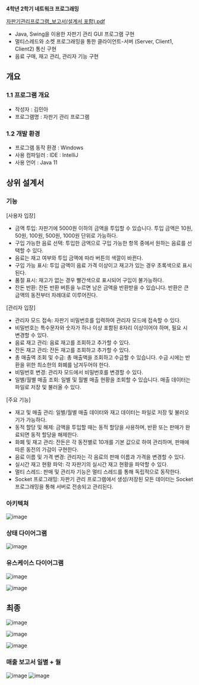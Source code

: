 **4학년 2학기 네트워크 프로그래밍**

[자판기관리프로그램_보고서(설계서 포함).pdf](https://github.com/Ogu1208/VendingMachine-Network-Programming/blob/main/%EC%9E%90%ED%8C%90%EA%B8%B0%EA%B4%80%EB%A6%AC%ED%94%84%EB%A1%9C%EA%B7%B8%EB%9E%A8_%EB%B3%B4%EA%B3%A0%EC%84%9C(%EC%84%A4%EA%B3%84%EC%84%9C%20%ED%8F%AC%ED%95%A8).pdf)

- Java, Swing을 이용한 자판기 관리 GUI 프로그램 구현
- 멀티스레드와 소켓 프로그래밍을 통한 클라이언트-서버 (Server, Client1, Client2) 통신 구현
- 음료 구매, 재고 관리, 관리자 기능 구현


## 개요
### 1.1 프로그램 개요
- 작성자 : 김민아
- 프로그램명 : 자판기 관리 프로그램

### 1.2 개발 환경
- 프로그램 동작 환경 : Windows
- 사용 컴파일러 : IDE : IntelliJ
- 사용 언어 : Java 11

## 상위 설계서 
### 기능
[사용자 입장]
- 금액 투입: 자판기에 5000원 이하의 금액을 투입할 수 있습니다. 투입 금액은 10원, 50원, 100원, 500원, 1000원 단위로 가능하다.
- 구입 가능한 음료 선택: 투입한 금액으로 구입 가능한 항목 중에서 원하는 음료를 선택할 수 있다.
- 음료는 재고 여부와 투입 금액에 따라 버튼의 색깔이 바뀐다.
- 구입 가능 표시: 투입 금액이 음료 가격 이상이고 재고가 있는 경우 초록색으로 표시된다.
- 품절 표시: 재고가 없는 경우 빨간색으로 표시되어 구입이 불가능하다.
- 잔돈 반환: 잔돈 반환 버튼을 누르면 남은 금액을 반환받을 수 있습니다. 반환은 큰 금액의 동전부터 차례대로 이루어진다.

[관리자 입장]
- 관리자 모드 접속: 자판기 비밀번호를 입력하여 관리자 모드에 접속할 수 있다.
- 비밀번호는 특수문자와 숫자가 하나 이상 포함된 8자리 이상이어야 하며, 필요 시 변경할 수 있다.
- 음료 재고 관리: 음료 재고를 조회하고 추가할 수 있다.
- 잔돈 재고 관리: 잔돈 재고를 조회하고 추가할 수 있다.
- 총 매출액 조회 및 수금: 총 매출액을 조회하고 수금할 수 있습니다. 수금 시에는 반환을 위한 최소한의 화폐를 남겨두어야 한다.
- 비밀번호 변경: 관리자 모드에서 비밀번호를 변경할 수 있다.
- 일별/월별 매출 조회: 일별 및 월별 매출 현황을 조회할 수 있습니다. 매출 데이터는 파일로 저장 및 불러올 수 있다.

[주요 기능]
- 재고 및 매출 관리: 일별/월별 매출 데이터와 재고 데이터는 파일로 저장 및 불러오기가 가능하다.
- 동적 할당 및 해제: 금액을 투입할 때는 동적 할당을 사용하며, 반환 또는 판매가 완료되면 동적 할당을 해제한다.
- 화폐 및 재고 관리: 잔돈은 각 동전별로 10개를 기본 값으로 하여 관리하며, 판매에 따른 동전의 가감이 구현한다.
- 음료 이름 및 가격 변경: 관리자는 각 음료의 판매 이름과 가격을 변경할 수 있다.
- 실시간 재고 현황 파악: 각 자판기의 실시간 재고 현황을 파악할 수 있다.
- 멀티 스레드: 판매 및 관리자 기능은 멀티 스레드를 통해 독립적으로 동작한다.
- Socket 프로그래밍: 자판기 관리 프로그램에서 생성/저장된 모든 데이터는 Socket 프로그래밍을 통해 서버로 전송되고 관리된다.


### 아키텍쳐
![image](https://github.com/Ogu1208/VendingMachine-Network-Programming/assets/76902448/8a5febd1-46ae-4dc9-8c3e-ac85f9ce92a6)


### 상태 다이어그램
![image](https://github.com/Ogu1208/VendingMachine-Network-Programming/assets/76902448/9a54fd99-03cb-4b70-9644-7abea177c97c)

### 유스케이스 다이어그램
![image](https://github.com/Ogu1208/VendingMachine-Network-Programming/assets/76902448/525e2ace-43f1-4686-8454-2aab3ae348d3)

![image](https://github.com/Ogu1208/VendingMachine-Network-Programming/assets/76902448/43fde1e3-4557-40ce-ac57-5296044097ea)

## 최종
![image](https://github.com/Ogu1208/VendingMachine-Network-Programming/assets/76902448/cddbbf6e-1216-48ad-b8c2-b64562901884)

![image](https://github.com/Ogu1208/VendingMachine-Network-Programming/assets/76902448/1c58a5b7-e3b9-4a8b-bb4b-d55ae58e1a59)

![image](https://github.com/Ogu1208/VendingMachine-Network-Programming/assets/76902448/9cad1bab-726a-44fd-8d0f-9f9dec87cc97)


### 매출 보고서 일별 + 월
![image](https://github.com/Ogu1208/VendingMachine-Network-Programming/assets/76902448/be412475-7c5f-4d4f-9c7b-661b379c871f)
![image](https://github.com/Ogu1208/VendingMachine-Network-Programming/assets/76902448/04aea197-a66d-48ac-b64f-69c11103f316)
